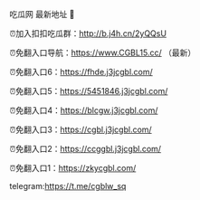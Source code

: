 吃瓜网 最新地址 👋 

⏰加入扣扣吃瓜群：http://b.j4h.cn/2yQQsU

⏰免翻入口导航：https://www.CGBL15.cc/  （最新）

⏰免翻入口6：https://fhde.j3jcgbl.com/

⏰免翻入口5：https://5451846.j3jcgbl.com/

⏰免翻入口4：https://blcgw.j3jcgbl.com/

⏰免翻入口3：https://cgbl.j3jcgbl.com/

⏰免翻入口2：https://ccggbl.j3jcgbl.com/

⏰免翻入口1：https://zkycgbl.com/

telegram:https://t.me/cgblw_sq


